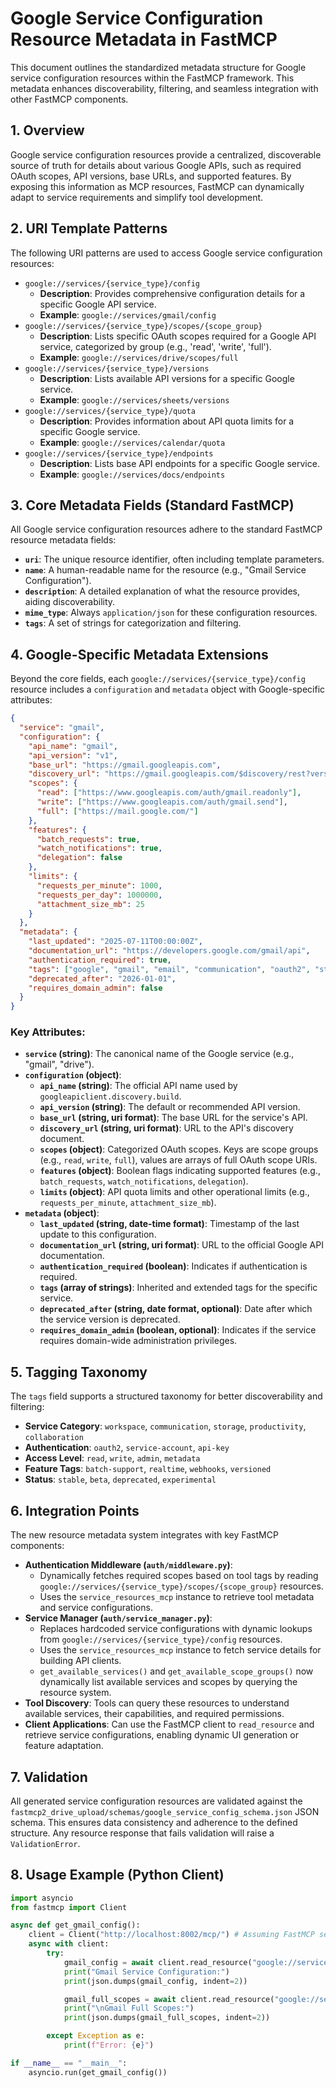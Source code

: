 # Google Service Configuration Resource Metadata in FastMCP

This document outlines the standardized metadata structure for Google service configuration resources within the FastMCP framework. This metadata enhances discoverability, filtering, and seamless integration with other FastMCP components.

## 1. Overview

Google service configuration resources provide a centralized, discoverable source of truth for details about various Google APIs, such as required OAuth scopes, API versions, base URLs, and supported features. By exposing this information as MCP resources, FastMCP can dynamically adapt to service requirements and simplify tool development.

## 2. URI Template Patterns

The following URI patterns are used to access Google service configuration resources:

-   `google://services/{service_type}/config`
    -   **Description**: Provides comprehensive configuration details for a specific Google API service.
    -   **Example**: `google://services/gmail/config`
-   `google://services/{service_type}/scopes/{scope_group}`
    -   **Description**: Lists specific OAuth scopes required for a Google API service, categorized by group (e.g., 'read', 'write', 'full').
    -   **Example**: `google://services/drive/scopes/full`
-   `google://services/{service_type}/versions`
    -   **Description**: Lists available API versions for a specific Google service.
    -   **Example**: `google://services/sheets/versions`
-   `google://services/{service_type}/quota`
    -   **Description**: Provides information about API quota limits for a specific Google service.
    -   **Example**: `google://services/calendar/quota`
-   `google://services/{service_type}/endpoints`
    -   **Description**: Lists base API endpoints for a specific Google service.
    -   **Example**: `google://services/docs/endpoints`

## 3. Core Metadata Fields (Standard FastMCP)

All Google service configuration resources adhere to the standard FastMCP resource metadata fields:

-   **`uri`**: The unique resource identifier, often including template parameters.
-   **`name`**: A human-readable name for the resource (e.g., "Gmail Service Configuration").
-   **`description`**: A detailed explanation of what the resource provides, aiding discoverability.
-   **`mime_type`**: Always `application/json` for these configuration resources.
-   **`tags`**: A set of strings for categorization and filtering.

## 4. Google-Specific Metadata Extensions

Beyond the core fields, each `google://services/{service_type}/config` resource includes a `configuration` and `metadata` object with Google-specific attributes:

```json
{
  "service": "gmail",
  "configuration": {
    "api_name": "gmail",
    "api_version": "v1",
    "base_url": "https://gmail.googleapis.com",
    "discovery_url": "https://gmail.googleapis.com/$discovery/rest?version=v1",
    "scopes": {
      "read": ["https://www.googleapis.com/auth/gmail.readonly"],
      "write": ["https://www.googleapis.com/auth/gmail.send"],
      "full": ["https://mail.google.com/"]
    },
    "features": {
      "batch_requests": true,
      "watch_notifications": true,
      "delegation": false
    },
    "limits": {
      "requests_per_minute": 1000,
      "requests_per_day": 1000000,
      "attachment_size_mb": 25
    }
  },
  "metadata": {
    "last_updated": "2025-07-11T00:00:00Z",
    "documentation_url": "https://developers.google.com/gmail/api",
    "authentication_required": true,
    "tags": ["google", "gmail", "email", "communication", "oauth2", "stable", "batch-support"],
    "deprecated_after": "2026-01-01",
    "requires_domain_admin": false
  }
}
```

### Key Attributes:

-   **`service` (string)**: The canonical name of the Google service (e.g., "gmail", "drive").
-   **`configuration` (object)**:
    -   **`api_name` (string)**: The official API name used by `googleapiclient.discovery.build`.
    -   **`api_version` (string)**: The default or recommended API version.
    -   **`base_url` (string, uri format)**: The base URL for the service's API.
    -   **`discovery_url` (string, uri format)**: URL to the API's discovery document.
    -   **`scopes` (object)**: Categorized OAuth scopes. Keys are scope groups (e.g., `read`, `write`, `full`), values are arrays of full OAuth scope URIs.
    -   **`features` (object)**: Boolean flags indicating supported features (e.g., `batch_requests`, `watch_notifications`, `delegation`).
    -   **`limits` (object)**: API quota limits and other operational limits (e.g., `requests_per_minute`, `attachment_size_mb`).
-   **`metadata` (object)**:
    -   **`last_updated` (string, date-time format)**: Timestamp of the last update to this configuration.
    -   **`documentation_url` (string, uri format)**: URL to the official Google API documentation.
    -   **`authentication_required` (boolean)**: Indicates if authentication is required.
    -   **`tags` (array of strings)**: Inherited and extended tags for the specific service.
    -   **`deprecated_after` (string, date format, optional)**: Date after which the service version is deprecated.
    -   **`requires_domain_admin` (boolean, optional)**: Indicates if the service requires domain-wide administration privileges.

## 5. Tagging Taxonomy

The `tags` field supports a structured taxonomy for better discoverability and filtering:

-   **Service Category**: `workspace`, `communication`, `storage`, `productivity`, `collaboration`
-   **Authentication**: `oauth2`, `service-account`, `api-key`
-   **Access Level**: `read`, `write`, `admin`, `metadata`
-   **Feature Tags**: `batch-support`, `realtime`, `webhooks`, `versioned`
-   **Status**: `stable`, `beta`, `deprecated`, `experimental`

## 6. Integration Points

The new resource metadata system integrates with key FastMCP components:

-   **Authentication Middleware (`auth/middleware.py`)**:
    -   Dynamically fetches required scopes based on tool tags by reading `google://services/{service_type}/scopes/{scope_group}` resources.
    -   Uses the `service_resources_mcp` instance to retrieve tool metadata and service configurations.
-   **Service Manager (`auth/service_manager.py`)**:
    -   Replaces hardcoded service configurations with dynamic lookups from `google://services/{service_type}/config` resources.
    -   Uses the `service_resources_mcp` instance to fetch service details for building API clients.
    -   `get_available_services()` and `get_available_scope_groups()` now dynamically list available services and scopes by querying the resource system.
-   **Tool Discovery**: Tools can query these resources to understand available services, their capabilities, and required permissions.
-   **Client Applications**: Can use the FastMCP client to `read_resource` and retrieve service configurations, enabling dynamic UI generation or feature adaptation.

## 7. Validation

All generated service configuration resources are validated against the `fastmcp2_drive_upload/schemas/google_service_config_schema.json` JSON schema. This ensures data consistency and adherence to the defined structure. Any resource response that fails validation will raise a `ValidationError`.

## 8. Usage Example (Python Client)

```python
import asyncio
from fastmcp import Client

async def get_gmail_config():
    client = Client("http://localhost:8002/mcp/") # Assuming FastMCP server is running
    async with client:
        try:
            gmail_config = await client.read_resource("google://services/gmail/config")
            print("Gmail Service Configuration:")
            print(json.dumps(gmail_config, indent=2))

            gmail_full_scopes = await client.read_resource("google://services/gmail/scopes/full")
            print("\nGmail Full Scopes:")
            print(json.dumps(gmail_full_scopes, indent=2))

        except Exception as e:
            print(f"Error: {e}")

if __name__ == "__main__":
    asyncio.run(get_gmail_config())